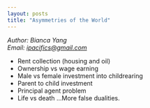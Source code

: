 ```yaml
---
layout: posts
title: "Asymmetries of the World"
---
```

*Author: Bianca Yang*<br>
*Email: <a href="mailto:ipacifics@gmail.com?subject=Hello from the XDRT Blog">ipacifics@gmail.com</a>*<br>

* Rent collection (housing and oil)
* Ownership vs wage earning
* Male vs female investment into childrearing
* Parent to child investment
* Principal agent problem
* Life vs death
...More false dualities.
